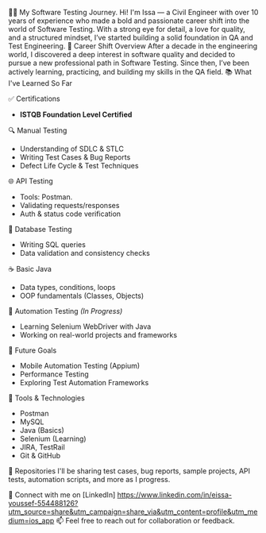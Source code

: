👨‍💻 My Software Testing Journey.
Hi! I'm Issa — a Civil Engineer with over 10 years of experience who made a bold and passionate career shift into the world of Software Testing. With a strong eye for detail, a love for quality, and a structured mindset, I’ve started building a solid foundation in QA and Test Engineering.
🎯 Career Shift Overview
After a decade in the engineering world, I discovered a deep interest in software quality and decided to pursue a new professional path in Software Testing. Since then, I’ve been actively learning, practicing, and building my skills in the QA field.
📚 What I've Learned So Far

✅ Certifications
- **ISTQB Foundation Level Certified**

🔍 Manual Testing
- Understanding of SDLC & STLC
- Writing Test Cases & Bug Reports
- Defect Life Cycle & Test Techniques

🌐 API Testing
- Tools: Postman.
- Validating requests/responses
- Auth & status code verification

🧠 Database Testing
- Writing SQL queries
- Data validation and consistency checks

☕ Basic Java
- Data types, conditions, loops
- OOP fundamentals (Classes, Objects)

🤖 Automation Testing *(In Progress)*
- Learning Selenium WebDriver with Java
- Working on real-world projects and frameworks

📱 Future Goals
- Mobile Automation Testing (Appium)
- Performance Testing
- Exploring Test Automation Frameworks

🧰 Tools & Technologies
- Postman
- MySQL
- Java (Basics)
- Selenium (Learning)
- JIRA, TestRail
- Git & GitHub

📌 Repositories
I'll be sharing test cases, bug reports, sample projects, API tests, automation scripts, and more as I progress.

🔗 Connect with me on [LinkedIn] https://www.linkedin.com/in/eissa-youssef-554488126?utm_source=share&utm_campaign=share_via&utm_content=profile&utm_medium=ios_app
📫 Feel free to reach out for collaboration or feedback.
